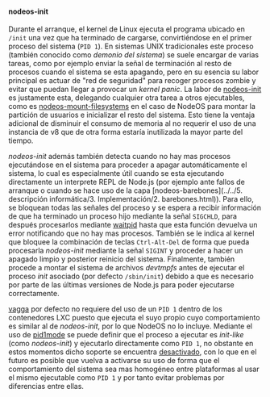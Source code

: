 #### nodeos-init

Durante el arranque, el kernel de Linux ejecuta el programa ubicado en `/init`
una vez que ha terminado de cargarse, convirtiéndose en el primer proceso del
sistema (`PID 1`). En sistemas UNIX tradicionales este proceso (también conocido
como *demonio del sistema*) se suele encargar de varias tareas, como por ejemplo
enviar la señal de terminación al resto de procesos cuando el sistema se esta
apagando, pero en su esencia su labor principal es actuar de "red de seguridad"
para recoger procesos zombie y evitar que puedan llegar a provocar un *kernel
panic*. La labor de [nodeos-init](https://github.com/piranna/nodeos-init) es
justamente esta, delegando cualquier otra tarea a otros ejecutables, como es
[nodeos-mount-filesystems](nodeos-mount-filesystems.md) en el caso de NodeOS
para montar la partición de usuarios e inicializar el resto del sistema. Esto
tiene la ventaja adicional de disminuir el consumo de memoria al no requerir el
uso de una instancia de v8 que de otra forma estaría inutilizada la mayor parte
del tiempo.

*nodeos-init* además también detecta cuando no hay mas procesos ejecutándose en
el sistema para proceder a apagar automáticamente el sistema, lo cual es
especialmente útil cuando se esta ejecutando directamente un interprete REPL de
Node.js (por ejemplo ante fallos de arranque o cuando se hace uso de la capa
[nodeos-barebones](../../5. descripción informática/3. Implementación/2. barebones.html)).
Para ello, se bloquean todas las señales del proceso y se espera a recibir
información de que ha terminado un proceso hijo mediante la señal `SIGCHLD`,
para después procesarlos mediante [waitpid](http://linux.die.net/man/2/waitpid)
hasta que esta función devuelva un error notificando que no hay mas procesos.
También se le indica al kernel que bloquee la combinación de teclas
`Ctrl-Alt-Del` de forma que pueda procesarla *nodeos-init* mediante la señal
`SIGINT` y proceder a hacer un apagado limpio y posterior reinicio del sistema.
Finalmente, también procede a montar el sistema de archivos *devtmpfs* antes de
ejecutar el proceso *init* asociado (por defecto `/sbin/init`) debido a que es
necesario por parte de las últimas versiones de Node.js para poder ejecutarse
correctamente.

[vagga](vagga.md) por defecto no requiere del uso de un `PID 1` dentro de los
contenedores LXC puesto que ejecuta el suyo propio cuyo comportamiento es
similar al de *nodeos-init*, por lo que NodeOS no lo incluye. Mediante el uso de
[pid1mode](http://vagga.readthedocs.org/en/latest/commands.html?highlight=pid1mode#opt-pid1mode)
se puede definir que el proceso a ejecutar es *init-like* (como *nodeos-init*) y
ejecutarlo directamente como `PID 1`, no obstante en estos momentos dicho
soporte se encuentra [desactivado](https://github.com/tailhook/vagga/issues/86),
con lo que en el futuro es posible que vuelva a activarse su uso de forma que el
comportamiento del sistema sea mas homogéneo entre plataformas al usar el mismo
ejecutable como `PID 1` y por tanto evitar problemas por diferencias entre ellas.
